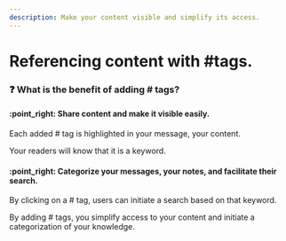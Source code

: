 ```yaml
---
description: Make your content visible and simplify its access.
---
```


# Referencing content with #tags.

### :question: What is the benefit of adding # tags?

#### :point\_right: Share content and make it visible easily.&#x20;

Each added # tag is highlighted in your message, your content.&#x20;

Your readers will know that it is a keyword.&#x20;

#### :point\_right: Categorize your messages, your notes, and facilitate their search.&#x20;

By clicking on a # tag, users can initiate a search based on that keyword.&#x20;

By adding # tags, you simplify access to your content and initiate a categorization of your knowledge.
